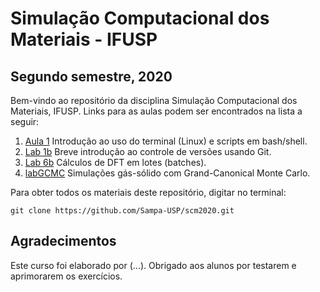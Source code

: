 # Simulação Computacional dos Materiais - IFUSP
## Segundo semestre, 2020

Bem-vindo ao repositório da disciplina Simulação Computacional dos Materiais, IFUSP. Links para as aulas podem ser encontrados na lista a seguir:

1. [Aula 1](./aula1) Introdução ao uso do terminal (Linux) e scripts em bash/shell.
2. [Lab 1b](./lab1b) Breve introdução ao controle de versões usando Git. 
3. [Lab 6b](./lab6b) Cálculos de DFT em lotes (batches).
4. [labGCMC](./labGCMC) Simulações gás-sólido com Grand-Canonical Monte Carlo.

Para obter todos os materiais deste repositório, digitar no terminal:

`git clone https://github.com/Sampa-USP/scm2020.git`


## Agradecimentos

Este curso foi elaborado por (...). Obrigado aos alunos por testarem e aprimorarem os exercícios.